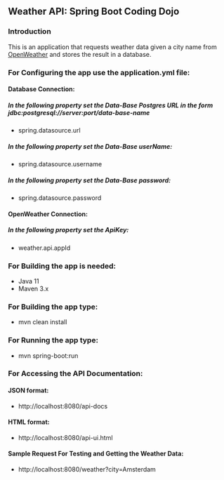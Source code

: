 Weather API: Spring Boot Coding Dojo
---

### Introduction

This is an application that requests weather data given a city name from [OpenWeather](https://openweathermap.org/) and stores the result in a database.

### For Configuring the app use the application.yml file:

#### Database Connection:

##### In the following property set the Data-Base Postgres URL in the form *jdbc:postgresql://server:port/data-base-name* 
-   spring.datasource.url

##### In the following property set the Data-Base userName:

-   spring.datasource.username

##### In the following property set the Data-Base password:
-   spring.datasource.password

#### OpenWeather Connection:

##### In the following property set the ApiKey:
-   weather.api.appId

### For Building the app is needed:

-   Java 11
-   Maven 3.x

### For Building the app type:

-   mvn clean install

### For Running the app type:

-   mvn spring-boot:run

### For Accessing the API Documentation:

#### JSON format:

-   http://localhost:8080/api-docs

#### HTML format:

-   http://localhost:8080/api-ui.html

#### Sample Request For Testing and Getting the Weather Data:

-   http://localhost:8080/weather?city=Amsterdam
